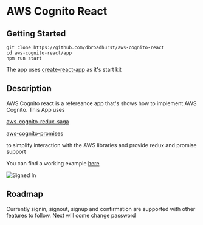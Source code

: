 # AWS Cognito React

## Getting Started

````
git clone https://github.com/dbroadhurst/aws-cognito-react
cd aws-cognito-react/app
npm run start
````

The app uses [create-react-app](https://github.com/facebookincubator/create-react-app) as it's start kit

## Description

AWS Cognito react is a refereance app that's shows how to implement AWS Cognito. This App uses 

[aws-cognito-redux-saga](https://www.npmjs.com/package/aws-cognito-redux-saga) 

[aws-cognito-promises](https://www.npmjs.com/package/aws-cognito-promises) 

to simplify interaction with the AWS libraries and provide redux and promise support 

You can find a working example [here](http://cognito.dbroadhurst.net) 

![Signed In](https://s3-us-west-2.amazonaws.com/union25-public/cognito.png) 

## Roadmap
Currently signin, signout, signup and confirmation are supported with other features to follow. Next will come change password
